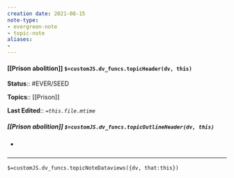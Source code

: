 ```yaml
---
creation date: 2021-08-15
note-type: 
- evergreen-note
- topic-note
aliases:
- 
---
```

 
#### [[Prison abolition]] `$=customJS.dv_funcs.topicHeader(dv, this)`


**Status**:: #EVER/SEED 

**Topics**::  [[Prison]]

**Last Edited**:: *`=this.file.mtime`*

##### [[Prison abolition]] `$=customJS.dv_funcs.topicOutlineHeader(dv, this)`
- 

### <hr class="dataviews"/>

`$=customJS.dv_funcs.topicNoteDataviews({dv, that:this})`


